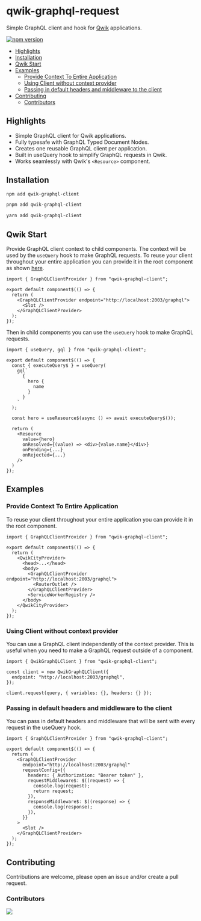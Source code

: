# qwik-graphql-request

Simple GraphQL client and hook for [Qwik](https://github.com/BuilderIO/qwik) applications.

[![npm version](https://badge.fury.io/js/qwik-graphql-client.svg?kill_cache=1)](https://badge.fury.io/js/qwik-graphql-client)

 - [Highlights](#highlights)
 - [Installation](#installation)
 - [Qwik Start](#qwik-start)
 - [Examples](#examples)
   - [Provide Context To Entire Application](#provide-context-to-entire-application)
   - [Using Client without context provider](#using-client-without-context-provider)
   - [Passing in default headers and middleware to the client](#passing-in-default-headers-and-middleware-to-the-client)
 - [Contributing](#contributing)
   - [Contributors](#contributors)

## Highlights

- Simple GraphQL client for Qwik applications.
- Fully typesafe with GraphQL Typed Document Nodes.
- Creates one reusable GraphQL client per application.
- Built in useQuery hook to simplify GraphQL requests in Qwik.
- Works seamlessly with Qwik's `<Resource>` component.

## Installation

```sh
npm add qwik-graphql-client
```

```sh
pnpm add qwik-graphql-client
```

```sh
yarn add qwik-graphql-client
```

## Qwik Start

Provide GraphQL client context to child components. The context will be used by the `useQuery` hook to make GraphQL requests. To reuse your client throughout your entire application you can provide it in the root component as shown [here](#provide-context-to-entire-application).

```tsx
import { GraphQLClientProvider } from "qwik-graphql-client";

export default component$(() => {
  return (
    <GraphQLClientProvider endpoint="http://localhost:2003/graphql">
      <Slot />
    </GraphQLClientProvider>
  );
});
```

Then in child components you can use the `useQuery` hook to make GraphQL requests.

```tsx
import { useQuery, gql } from "qwik-graphql-client";

export default component$(() => {
  const { executeQuery$ } = useQuery(
    gql`
      {
        hero {
          name
        }
      }
    `
  );

  const hero = useResource$(async () => await executeQuery$());

  return (
    <Resource
      value={hero}
      onResolved={(value) => <div>{value.name}</div>}
      onPending={...}
      onRejected={...}
    />
  )
});
```

## Examples

### Provide Context To Entire Application

To reuse your client throughout your entire application you can provide it in the root component.

```tsx
import { GraphQLClientProvider } from "qwik-graphql-client";

export default component$(() => {
  return (
    <QwikCityProvider>
      <head>...</head>
      <body>
        <GraphQLClientProvider endpoint="http://localhost:2003/graphql">
          <RouterOutlet />
        </GraphQLClientProvider>
        <ServiceWorkerRegistry />
      </body>
    </QwikCityProvider>
  );
});
```

### Using Client without context provider

You can use a GraphQL client independently of the context provider. This is useful when you need to make a GraphQL request outside of a component.

```tsx
import { QwikGraphQLClient } from "qwik-graphql-client";

const client = new QwikGraphQLClient({
  endpoint: "http://localhost:2003/graphql",
});

client.request(query, { variables: {}, headers: {} });
```

### Passing in default headers and middleware to the client

You can pass in default headers and middleware that will be sent with every request in the useQuery hook.

```tsx
import { GraphQLClientProvider } from "qwik-graphql-client";

export default component$(() => {
  return (
    <GraphQLClientProvider
      endpoint="http://localhost:2003/graphql"
      requestConfig={{
        headers: { Authorization: "Bearer token" },
        requestMiddleware$: $((request) => {
          console.log(request);
          return request;
        }),
        responseMiddleware$: $((response) => {
          console.log(response);
        }),
      }}
    >
      <Slot />
    </GraphQLClientProvider>
  );
});
```

## Contributing

Contributions are welcome, please open an issue and/or create a pull request.

### Contributors

<a href="https://github.com/nexontreehouse/qwik-graphql-client/graphs/contributors">
  <img src="https://contrib.rocks/image?repo=nexontreehouse/qwik-graphql-client&kill_cache=1" />
</a>
